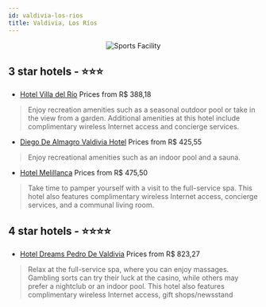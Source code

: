 ```yaml
---
id: valdivia-los-rios
title: Valdivia, Los Ríos
---
```


<center><img src="https://i.travelapi.com/hotels/1000000/990000/981100/981025/86916851_z.jpg" alt="Sports Facility" /></center>


##  3 star hotels - ⭐️⭐️⭐️

-    [Hotel Villa del Río](https://us.hurb.com/hotels/valdivia/hotel-villa-del-rio-JNP-JP889155?cmp=18055) Prices from R$ 388,18
   > Enjoy recreation amenities such as a seasonal outdoor pool or take in the view from a garden. Additional amenities at this hotel include complimentary wireless Internet access and concierge services.
-    [Diego De Almagro Valdivia Hotel](https://us.hurb.com/hotels/valdivia/diego-de-almagro-valdivia-hotel-JNP-JP881841?cmp=18055) Prices from R$ 425,55
   > Enjoy recreational amenities such as an indoor pool and a sauna.
-    [Hotel Melillanca](https://us.hurb.com/hotels/valdivia/hotel-melillanca-JNP-JP088981?cmp=18055) Prices from R$ 475,50
   > Take time to pamper yourself with a visit to the full-service spa. This hotel also features complimentary wireless Internet access, concierge services, and a communal living room.

##  4 star hotels - ⭐️⭐️⭐️⭐️

-    [Hotel Dreams Pedro De Valdivia](https://us.hurb.com/hotels/valdivia/hotel-dreams-pedro-de-valdivia-JNP-JP255209?cmp=18055) Prices from R$ 823,27
   > Relax at the full-service spa, where you can enjoy massages. Gambling sorts can try their luck at the casino, while others may prefer a nightclub or an indoor pool. This hotel also features complimentary wireless Internet access, gift shops/newsstand
